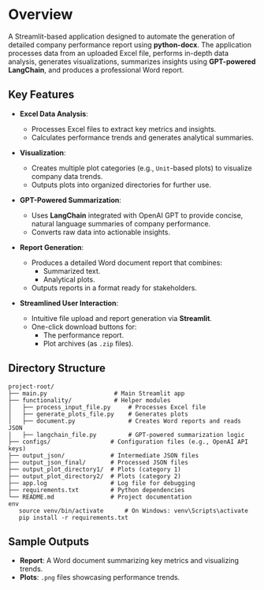 
# **Overview**

A Streamlit-based application designed to automate the generation of detailed company performance report using **python-docx**. The application processes data from an uploaded Excel file, performs in-depth data analysis, generates visualizations, summarizes insights using **GPT-powered LangChain**, and produces a professional Word report.

## **Key Features**
- **Excel Data Analysis**:
  - Processes Excel files to extract key metrics and insights.
  - Calculates performance trends and generates analytical summaries.

- **Visualization**:
  - Creates multiple plot categories (e.g., `Unit`-based plots) to visualize company data trends.
  - Outputs plots into organized directories for further use.

- **GPT-Powered Summarization**:
  - Uses **LangChain** integrated with OpenAI GPT to provide concise, natural language summaries of company performance.
  - Converts raw data into actionable insights.

- **Report Generation**:
  - Produces a detailed Word document report that combines:
    - Summarized text.
    - Analytical plots.
  - Outputs reports in a format ready for stakeholders.

- **Streamlined User Interaction**:
  - Intuitive file upload and report generation via **Streamlit**.
  - One-click download buttons for:
    - The performance report.
    - Plot archives (as `.zip` files).

## **Directory Structure**
```
project-root/
├── main.py                   # Main Streamlit app
├── functionality/            # Helper modules
│   ├── process_input_file.py     # Processes Excel file
│   ├── generate_plots_file.py    # Generates plots
│   ├── document.py               # Creates Word reports and reads JSON
│   ├── langchain_file.py         # GPT-powered summarization logic
├── configs/                 # Configuration files (e.g., OpenAI API keys)
├── output_json/             # Intermediate JSON files
├── output_json_final/       # Processed JSON files
├── output_plot_directory1/  # Plots (category 1)
├── output_plot_directory2/  # Plots (category 2)
├── app.log                  # Log file for debugging
├── requirements.txt         # Python dependencies
└── README.md                # Project documentation
env
   source venv/bin/activate      # On Windows: venv\Scripts\activate
   pip install -r requirements.txt
   ```

## **Sample Outputs**
- **Report**: A Word document summarizing key metrics and visualizing trends.
- **Plots**: `.png` files showcasing performance trends.
